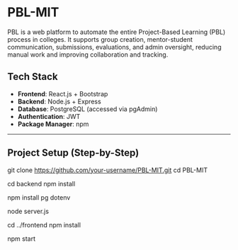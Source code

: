# PBL-MIT
PBL is a web platform to automate the entire Project-Based Learning (PBL) process in colleges. It supports group creation, mentor-student communication, submissions, evaluations, and admin oversight, reducing manual work and improving collaboration and tracking.

##  Tech Stack

- **Frontend**: React.js + Bootstrap
- **Backend**: Node.js + Express
- **Database**: PostgreSQL (accessed via pgAdmin)
- **Authentication**: JWT
- **Package Manager**: npm

---

##  Project Setup (Step-by-Step)


git clone https://github.com/your-username/PBL-MIT.git
cd PBL-MIT  

cd backend
npm install

npm install pg dotenv

node server.js

cd ../frontend
npm install

npm start
 
